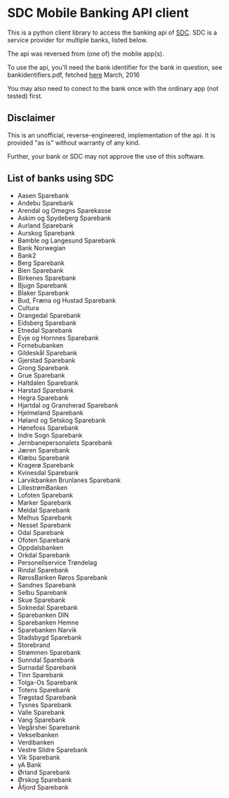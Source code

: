 ﻿# SDC Mobile Banking API client

This is a python client library to access the banking api of [SDC](http://sdc.dk).
SDC is a service provider for multiple banks, listed below.

The api was reversed from (one of) the mobile app(s).

To use the api, you'll need the bank identifier for the bank in question,
see bankidentifiers.pdf, fetched [here](http://www.norges-bank.no/pages/69405/Deltagere_NICS_30_06_2014.pdf)
March, 2016

You may also need to conect to the bank once
with the ordinary app (not tested) first. 

## Disclaimer
This is an unofficial, reverse-engineered, implementation of the api. It is provided "as is" without warranty
of any kind.

Further, your bank or SDC may not approve the use of this software.

## List of banks using SDC
* Aasen Sparebank
* Andebu Sparebank
* Arendal og Omegns Sparekasse
* Askim og Spydeberg Sparebank
* Aurland Sparebank
* Aurskog Sparebank
* Bamble og Langesund Sparebank
* Bank Norwegian
* Bank2
* Berg Sparebank
* Bien Sparebank
* Birkenes Sparebank
* Bjugn Sparebank
* Blaker Sparebank
* Bud, Fræna og Hustad Sparebank
* Cultura
* Drangedal Sparebank
* Eidsberg Sparebank
* Etnedal Sparebank
* Evje og Hornnes Sparebank
* Fornebubanken
* Gildeskål Sparebank
* Gjerstad Sparebank
* Grong Sparebank
* Grue Sparebank
* Haltdalen Sparebank
* Harstad Sparebank
* Hegra Sparebank
* Hjartdal og Gransherad Sparebank
* Hjelmeland Sparebank
* Høland og Setskog Sparebank
* Hønefoss Sparebank
* Indre Sogn Sparebank
* Jernbanepersonalets Sparebank
* Jæren Sparebank
* Klæbu Sparebank
* Kragerø Sparebank
* Kvinesdal Sparebank
* Larvikbanken Brunlanes Sparebank
* LillestrømBanken
* Lofoten Sparebank
* Marker Sparebank
* Meldal Sparebank
* Melhus Sparebank
* Nesset Sparebank
* Odal Sparebank
* Ofoten Sparebank
* Oppdalsbanken
* Orkdal Sparebank
* Personellservice Trøndelag
* Rindal Sparebank
* RørosBanken Røros Sparebank
* Sandnes Sparebank
* Selbu Sparebank
* Skue Sparebank
* Soknedal Sparebank
* Sparebanken DIN
* Sparebanken Hemne
* Sparebanken Narvik
* Stadsbygd Sparebank
* Storebrand
* Strømmen Sparebank
* Sunndal Sparebank
* Surnadal Sparebank
* Tinn Sparebank
* Tolga-Os Sparebank
* Totens Sparebank
* Trøgstad Sparebank
* Tysnes Sparebank
* Valle Sparebank
* Vang Sparebank
* Vegårshei Sparebank
* Vekselbanken
* Verdibanken
* Vestre Slidre Sparebank
* Vik Sparebank
* yA Bank
* Ørland Sparebank
* Ørskog Sparebank
* Åfjord Sparebank
